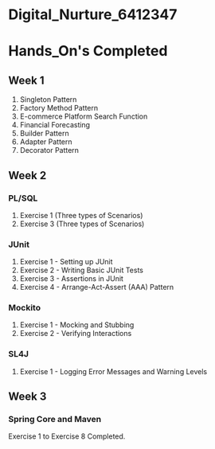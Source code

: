 # Digital_Nurture_6412347
# Hands_On's Completed

## Week 1
1. Singleton Pattern
2. Factory Method Pattern
3. E-commerce Platform Search Function
4. Financial Forecasting
5. Builder Pattern
6. Adapter Pattern
7. Decorator Pattern

## Week 2
### PL/SQL
1. Exercise 1 (Three types of Scenarios)
2. Exercise 3 (Three types of Scenarios)
### JUnit
1. Exercise 1 - Setting up JUnit
2. Exercise 2 - Writing Basic JUnit Tests
3. Exercise 3 - Assertions in JUnit 
4. Exercise 4 - Arrange-Act-Assert (AAA) Pattern
### Mockito
1. Exercise 1 - Mocking and Stubbing
2. Exercise 2 - Verifying Interactions
### SL4J
1. Exercise 1 - Logging Error Messages and Warning Levels

## Week 3
### Spring Core and Maven
Exercise 1 to Exercise 8 Completed.
